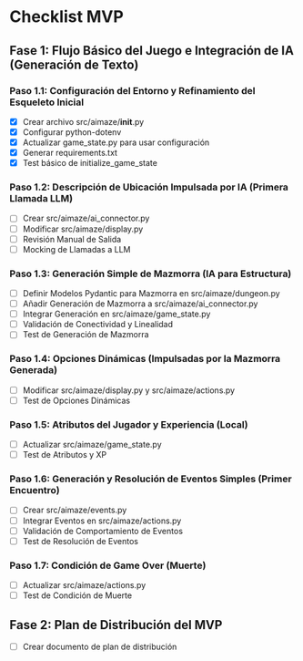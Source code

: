 # Checklist MVP

## Fase 1: Flujo Básico del Juego e Integración de IA (Generación de Texto)

### Paso 1.1: Configuración del Entorno y Refinamiento del Esqueleto Inicial
- [x] Crear archivo src/aimaze/__init__.py
- [x] Configurar python-dotenv
- [x] Actualizar game_state.py para usar configuración
- [x] Generar requirements.txt
- [x] Test básico de initialize_game_state

### Paso 1.2: Descripción de Ubicación Impulsada por IA (Primera Llamada LLM)
- [ ] Crear src/aimaze/ai_connector.py
- [ ] Modificar src/aimaze/display.py
- [ ] Revisión Manual de Salida
- [ ] Mocking de Llamadas a LLM

### Paso 1.3: Generación Simple de Mazmorra (IA para Estructura)
- [ ] Definir Modelos Pydantic para Mazmorra en src/aimaze/dungeon.py
- [ ] Añadir Generación de Mazmorra a src/aimaze/ai_connector.py
- [ ] Integrar Generación en src/aimaze/game_state.py
- [ ] Validación de Conectividad y Linealidad
- [ ] Test de Generación de Mazmorra

### Paso 1.4: Opciones Dinámicas (Impulsadas por la Mazmorra Generada)
- [ ] Modificar src/aimaze/display.py y src/aimaze/actions.py
- [ ] Test de Opciones Dinámicas

### Paso 1.5: Atributos del Jugador y Experiencia (Local)
- [ ] Actualizar src/aimaze/game_state.py
- [ ] Test de Atributos y XP

### Paso 1.6: Generación y Resolución de Eventos Simples (Primer Encuentro)
- [ ] Crear src/aimaze/events.py
- [ ] Integrar Eventos en src/aimaze/actions.py
- [ ] Validación de Comportamiento de Eventos
- [ ] Test de Resolución de Eventos

### Paso 1.7: Condición de Game Over (Muerte)
- [ ] Actualizar src/aimaze/actions.py
- [ ] Test de Condición de Muerte

## Fase 2: Plan de Distribución del MVP
- [ ] Crear documento de plan de distribución